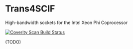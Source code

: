 # Trans4SCIF
High-bandwidth sockets for the Intel Xeon Phi Coprocessor

<a href="https://scan.coverity.com/projects/thewayofthecode-trans4scif">
  <img alt="Coverity Scan Build Status"
       src="https://scan.coverity.com/projects/8294/badge.svg"/>
</a>

(TODO)
